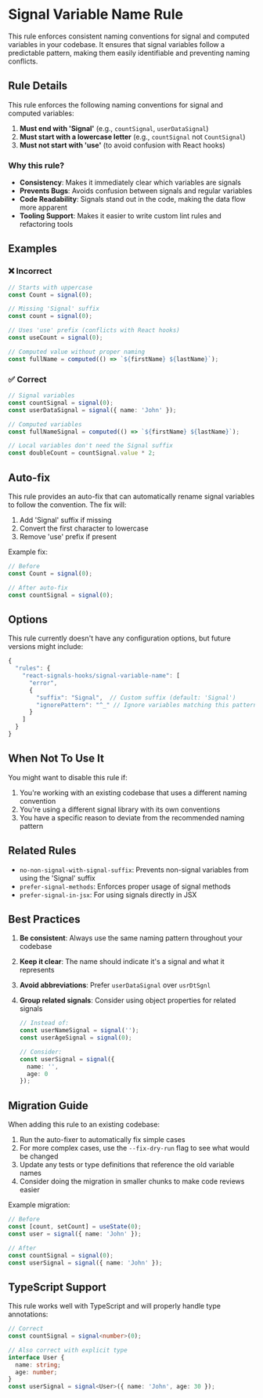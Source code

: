 # Signal Variable Name Rule

This rule enforces consistent naming conventions for signal and computed variables in your codebase. It ensures that signal variables follow a predictable pattern, making them easily identifiable and preventing naming conflicts.

## Rule Details

This rule enforces the following naming conventions for signal and computed variables:

1. **Must end with 'Signal'** (e.g., `countSignal`, `userDataSignal`)
2. **Must start with a lowercase letter** (e.g., `countSignal` not `CountSignal`)
3. **Must not start with 'use'** (to avoid confusion with React hooks)

### Why this rule?

- **Consistency**: Makes it immediately clear which variables are signals
- **Prevents Bugs**: Avoids confusion between signals and regular variables
- **Code Readability**: Signals stand out in the code, making the data flow more apparent
- **Tooling Support**: Makes it easier to write custom lint rules and refactoring tools

## Examples

### ❌ Incorrect

```typescript
// Starts with uppercase
const Count = signal(0);

// Missing 'Signal' suffix
const count = signal(0);

// Uses 'use' prefix (conflicts with React hooks)
const useCount = signal(0);

// Computed value without proper naming
const fullName = computed(() => `${firstName} ${lastName}`);
```

### ✅ Correct

```typescript
// Signal variables
const countSignal = signal(0);
const userDataSignal = signal({ name: 'John' });

// Computed variables
const fullNameSignal = computed(() => `${firstName} ${lastName}`);

// Local variables don't need the Signal suffix
const doubleCount = countSignal.value * 2;
```

## Auto-fix

This rule provides an auto-fix that can automatically rename signal variables to follow the convention. The fix will:

1. Add 'Signal' suffix if missing
2. Convert the first character to lowercase
3. Remove 'use' prefix if present

Example fix:

```typescript
// Before
const Count = signal(0);

// After auto-fix
const countSignal = signal(0);
```

## Options

This rule currently doesn't have any configuration options, but future versions might include:

```typescript
{
  "rules": {
    "react-signals-hooks/signal-variable-name": [
      "error",
      {
        "suffix": "Signal",  // Custom suffix (default: 'Signal')
        "ignorePattern": "^_" // Ignore variables matching this pattern
      }
    ]
  }
}
```

## When Not To Use It

You might want to disable this rule if:

1. You're working with an existing codebase that uses a different naming convention
2. You're using a different signal library with its own conventions
3. You have a specific reason to deviate from the recommended naming pattern

## Related Rules

- `no-non-signal-with-signal-suffix`: Prevents non-signal variables from using the 'Signal' suffix
- `prefer-signal-methods`: Enforces proper usage of signal methods
- `prefer-signal-in-jsx`: For using signals directly in JSX

## Best Practices

1. **Be consistent**: Always use the same naming pattern throughout your codebase
2. **Keep it clear**: The name should indicate it's a signal and what it represents
3. **Avoid abbreviations**: Prefer `userDataSignal` over `usrDtSgnl`
4. **Group related signals**: Consider using object properties for related signals

   ```typescript
   // Instead of:
   const userNameSignal = signal('');
   const userAgeSignal = signal(0);
   
   // Consider:
   const userSignal = signal({
     name: '',
     age: 0
   });
   ```

## Migration Guide

When adding this rule to an existing codebase:

1. Run the auto-fixer to automatically fix simple cases
2. For more complex cases, use the `--fix-dry-run` flag to see what would be changed
3. Update any tests or type definitions that reference the old variable names
4. Consider doing the migration in smaller chunks to make code reviews easier

Example migration:

```typescript
// Before
const [count, setCount] = useState(0);
const user = signal({ name: 'John' });

// After
const countSignal = signal(0);
const userSignal = signal({ name: 'John' });
```

## TypeScript Support

This rule works well with TypeScript and will properly handle type annotations:

```typescript
// Correct
const countSignal = signal<number>(0);

// Also correct with explicit type
interface User {
  name: string;
  age: number;
}
const userSignal = signal<User>({ name: 'John', age: 30 });
```
